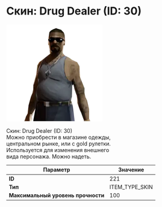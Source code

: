 # Скин: Drug Dealer (ID: 30)

![Item Image](../img/221.webp?raw=true)

Скин: Drug Dealer (ID: 30)<br>Можно приобрести в магазине одежды,<br>центральном рынке, или с gold рулетки.<br>Используется для изменения внешнего<br>вида персонажа. Можно надеть.


| Параметр | Значение |
|----------|----------|
| **ID** | 221 |
| **Тип** | ITEM_TYPE_SKIN |
| **Максимальный уровень прочности** | 100 |


